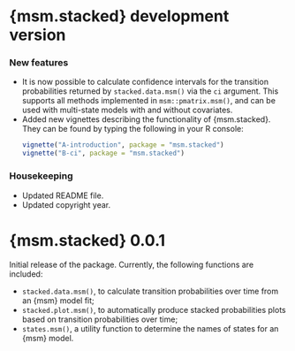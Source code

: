 # {msm.stacked} development version

### New features

- It is now possible to calculate confidence intervals for the transition probabilities returned by `stacked.data.msm()` via the `ci` argument.
  This supports all methods implemented in `msm::pmatrix.msm()`, and can be used with multi-state models with and without covariates.
- Added new vignettes describing the functionality of {msm.stacked}.
  They can be found by typing the following in your R console:
  ```r
  vignette("A-introduction", package = "msm.stacked")
  vignette("B-ci", package = "msm.stacked")
  ```

### Housekeeping

- Updated README file.
- Updated copyright year.

# {msm.stacked} 0.0.1

Initial release of the package. Currently, the following functions are included:
- `stacked.data.msm()`, to calculate transition probabilities over time from an {msm} model fit;
- `stacked.plot.msm()`, to automatically produce stacked probabilities plots based on transition probabilities over time;
- `states.msm()`, a utility function to determine the names of states for an {msm} model.
